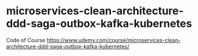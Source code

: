 # microservices-clean-architecture-ddd-saga-outbox-kafka-kubernetes
Code of Course https://www.udemy.com/course/microservices-clean-architecture-ddd-saga-outbox-kafka-kubernetes/
